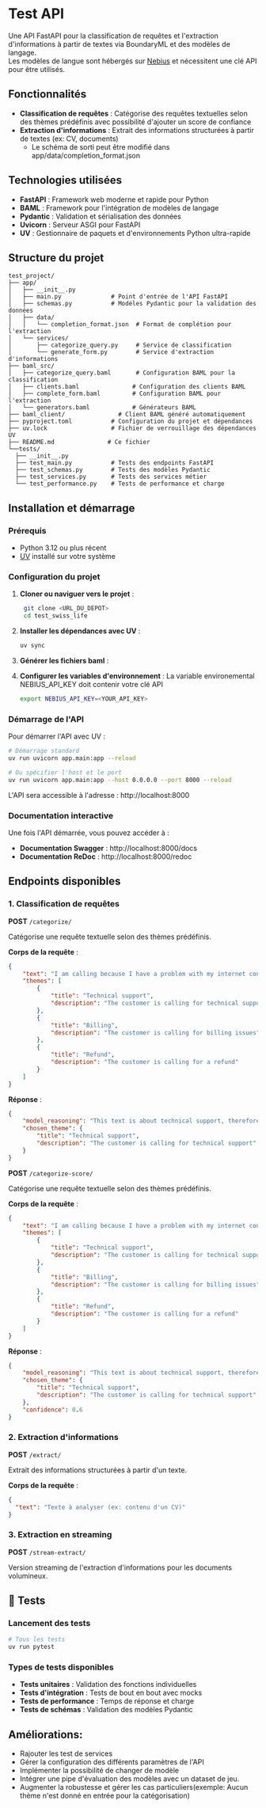 # Test API

Une API FastAPI pour la classification de requêtes et l'extraction d'informations à partir de textes via BoundaryML et des modèles de langage.  
Les modèles de langue sont hébergés sur [Nebius](https://nebius.com/) et nécessitent une clé API pour être utilisés.

## Fonctionnalités

- **Classification de requêtes** : Catégorise des requêtes textuelles selon des thèmes prédéfinis avec possibilité d'ajouter un score de confiance
- **Extraction d'informations** : Extrait des informations structurées à partir de textes (ex: CV, documents)
    - Le schéma de sorti peut être modifié dans app/data/completion_format.json

## Technologies utilisées

- **FastAPI** : Framework web moderne et rapide pour Python
- **BAML** : Framework pour l'intégration de modèles de langage
- **Pydantic** : Validation et sérialisation des données
- **Uvicorn** : Serveur ASGI pour FastAPI
- **UV** : Gestionnaire de paquets et d'environnements Python ultra-rapide

## Structure du projet

```
test_project/
├── app/
│   ├── __init__.py
│   ├── main.py              # Point d'entrée de l'API FastAPI
│   ├── schemas.py           # Modèles Pydantic pour la validation des données
│   ├── data/
│   │   └── completion_format.json  # Format de complétion pour l'extraction
│   └── services/
│       ├── categorize_query.py     # Service de classification
│       └── generate_form.py        # Service d'extraction d'informations
├── baml_src/
│   ├── categorize_query.baml       # Configuration BAML pour la classification
│   ├── clients.baml               # Configuration des clients BAML
│   ├── complete_form.baml         # Configuration BAML pour l'extraction
│   └── generators.baml            # Générateurs BAML
├── baml_client/               # Client BAML généré automatiquement
├── pyproject.toml           # Configuration du projet et dépendances
├── uv.lock                  # Fichier de verrouillage des dépendances UV
├── README.md               # Ce fichier
└──tests/
  ├── __init__.py
  ├── test_main.py           # Tests des endpoints FastAPI
  ├── test_schemas.py        # Tests des modèles Pydantic
  ├── test_services.py       # Tests des services métier
  └── test_performance.py    # Tests de performance et charge
```

## Installation et démarrage

### Prérequis

- Python 3.12 ou plus récent
- [UV](https://docs.astral.sh/uv/) installé sur votre système


### Configuration du projet

1. **Cloner ou naviguer vers le projet** :
   ```bash
    git clone <URL_DU_DEPOT>
    cd test_swiss_life
   ```

2. **Installer les dépendances avec UV** :
   ```bash
   uv sync
   ```

3. **Générer les fichiers baml** :


4. **Configurer les variables d'environnement** :
   La variable environemental NEBIUS_API_KEY doit contenir votre clé API

    ```bash
    export NEBIUS_API_KEY=<YOUR_API_KEY>
    ```

### Démarrage de l'API

Pour démarrer l'API avec UV :

```bash
# Démarrage standard
uv run uvicorn app.main:app --reload

# Ou spécifier l'host et le port
uv run uvicorn app.main:app --host 0.0.0.0 --port 8000 --reload
```

L'API sera accessible à l'adresse : http://localhost:8000

### Documentation interactive

Une fois l'API démarrée, vous pouvez accéder à :
- **Documentation Swagger** : http://localhost:8000/docs
- **Documentation ReDoc** : http://localhost:8000/redoc

## Endpoints disponibles

### 1. Classification de requêtes

**POST** `/categorize/`

Catégorise une requête textuelle selon des thèmes prédéfinis.

**Corps de la requête** :
```json
{
    "text": "I am calling because I have a problem with my internet connection",
    "themes": [
        {
            "title": "Technical support",
            "description": "The customer is calling for technical support"
        },
        {
            "title": "Billing",
            "description": "The customer is calling for billing issues"
        },
        {
            "title": "Refund",
            "description": "The customer is calling for a refund"
        }
    ]
}
```

**Réponse** :
```json
{
    "model_reasoning": "This text is about technical support, therefore the chosen theme is 'Technical support'.",
    "chosen_theme": {
        "title": "Technical support",
        "description": "The customer is calling for technical support"
    }
}
```

**POST** `/categorize-score/`

Catégorise une requête textuelle selon des thèmes prédéfinis.

**Corps de la requête** :
```json
{
    "text": "I am calling because I have a problem with my internet connection. I want a refund",
    "themes": [
        {
            "title": "Technical support",
            "description": "The customer is calling for technical support"
        },
        {
            "title": "Billing",
            "description": "The customer is calling for billing issues"
        },
        {
            "title": "Refund",
            "description": "The customer is calling for a refund"
        }
    ]
}
```

**Réponse** :
```json
{
    "model_reasoning": "This text is about technical support, therefore the chosen theme is 'Technical support'.",
    "chosen_theme": {
        "title": "Technical support",
        "description": "The customer is calling for technical support"
    },
    "confidence": 0.6
}
```

### 2. Extraction d'informations

**POST** `/extract/`

Extrait des informations structurées à partir d'un texte.

**Corps de la requête** :
```json
{
  "text": "Texte à analyser (ex: contenu d'un CV)"
}
```

### 3. Extraction en streaming

**POST** `/stream-extract/`

Version streaming de l'extraction d'informations pour les documents volumineux.



## 🧪 Tests


### Lancement des tests

```bash
# Tous les tests
uv run pytest
```

### Types de tests disponibles

- **Tests unitaires** : Validation des fonctions individuelles
- **Tests d'intégration** : Tests de bout en bout avec mocks
- **Tests de performance** : Temps de réponse et charge
- **Tests de schémas** : Validation des modèles Pydantic

## Améliorations:

- Rajouter les test de services
- Gérer la configuration des différents paramètres de l'API
- Implémenter la possibilité de changer de modèle
- Intégrer une pipe d'évaluation des modèles avec un dataset de jeu.
- Augmenter la robustesse et gérer les cas particuliers(exemple: Aucun thème n'est donné en entrée pour la catégorisation)
